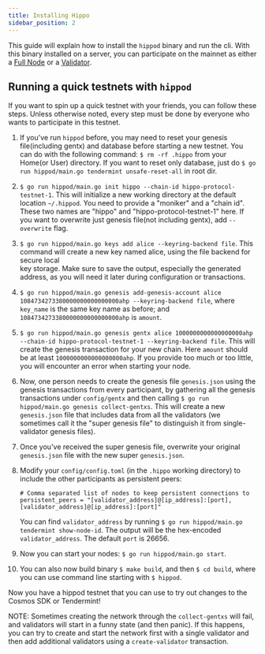 ```yaml
---
title: Installing Hippo
sidebar_position: 2
---
```


This guide will explain how to install the `hippod` binary and run the cli. With this binary installed on a server, you can participate on the mainnet as either a [Full Node](../hub-tutorials/join-mainnet.md) or a [Validator](../validators/validator-setup.md).

## Running a quick testnets with `hippod`

If you want to spin up a quick testnet with your friends, you can follow these steps.
Unless otherwise noted, every step must be done by everyone who wants to participate
in this testnet.

1. If you've run `hippod` before, you may need to reset your genesis file(including gentx) and database before starting a new
   testnet. You can do with the following command: `$ rm -rf .hippo` from your
   Home(or User) directory. If you want to reset only database, just do `$ go run hippod/main.go tendermint unsafe-reset-all` in root dir.
2. `$ go run hippod/main.go init hippo --chain-id hippo-protocol-testnet-1`. This will initialize a new working directory
   at the default location `~/.hippod`. You need to provide a "moniker" and a "chain id". These
   two names are "hippo" and "hippo-protocol-testnet-1" here. If you want to overwrite just genesis file(not including gentx), add `--overwrite` flag.
3. `$ go run hippod/main.go keys add alice --keyring-backend file`. This command will create a new key named alice, using the file backend for secure local  
   key storage.
   Make sure to save the output, especially the generated address, as you will need it later during configuration or transactions.
4. `$ go run hippod/main.go genesis add-genesis-account alice 1084734273380000000000000000ahp --keyring-backend file`, where `key_name` is the same key name as
   before; and `1084734273380000000000000000ahp` is `amount`.
5. `$ go run hippod/main.go genesis gentx alice 1000000000000000000ahp --chain-id hippo-protocol-testnet-1 --keyring-backend file`. This will create the genesis
   transaction for your new chain. Here `amount` should be at least `1000000000000000000ahp`. If you
   provide too much or too little, you will encounter an error when starting your node.
6. Now, one person needs to create the genesis file `genesis.json` using the genesis transactions
   from every participant, by gathering all the genesis transactions under `config/gentx` and then
   calling `$ go run hippod/main.go genesis collect-gentxs`. This will create a new `genesis.json` file that includes data
   from all the validators (we sometimes call it the "super genesis file" to distinguish it from
   single-validator genesis files).
7. Once you've received the super genesis file, overwrite your original `genesis.json` file with
   the new super `genesis.json`.
8. Modify your `config/config.toml` (in the `.hippo` working directory) to include the other participants as
   persistent peers:

   ```text
   # Comma separated list of nodes to keep persistent connections to
   persistent_peers = "[validator_address]@[ip_address]:[port],[validator_address]@[ip_address]:[port]"
   ```

   You can find `validator_address` by running `$ go run hippod/main.go tendermint show-node-id`. The output will
   be the hex-encoded `validator_address`. The default `port` is 26656.

9. Now you can start your nodes: `$ go run hippod/main.go start`.

10. You can also now build binary `$ make build`, and then `$ cd build`, where you can use command line starting with `$ hippod`.

Now you have a hippod testnet that you can use to try out changes to the Cosmos SDK or Tendermint!

NOTE: Sometimes creating the network through the `collect-gentxs` will fail, and validators will start
in a funny state (and then panic). If this happens, you can try to create and start the network first
with a single validator and then add additional validators using a `create-validator` transaction.
